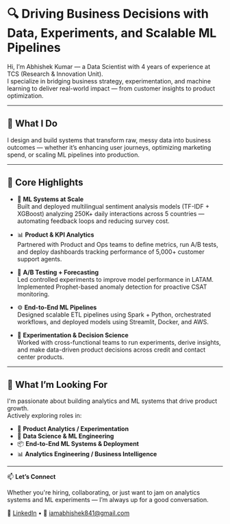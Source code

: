 # 🔍 Driving Business Decisions with Data, Experiments, and Scalable ML Pipelines

Hi, I’m Abhishek Kumar — a Data Scientist with 4 years of experience at TCS (Research & Innovation Unit).  
I specialize in bridging business strategy, experimentation, and machine learning to deliver real-world impact — from customer insights to product optimization.

---

## 📌 What I Do

I design and build systems that transform raw, messy data into business outcomes — whether it’s enhancing user journeys, optimizing marketing spend, or scaling ML pipelines into production.

---

## 🧠 Core Highlights

- 🧠 **ML Systems at Scale**  
  Built and deployed multilingual sentiment analysis models (TF-IDF + XGBoost) analyzing 250K+ daily interactions across 5 countries — automating feedback loops and reducing survey cost.

- 📊 **Product & KPI Analytics**  
  Partnered with Product and Ops teams to define metrics, run A/B tests, and deploy dashboards tracking performance of 5,000+ customer support agents.

- 🔁 **A/B Testing + Forecasting**  
  Led controlled experiments to improve model performance in LATAM. Implemented Prophet-based anomaly detection for proactive CSAT monitoring.

- ⚙️ **End-to-End ML Pipelines**  
  Designed scalable ETL pipelines using Spark + Python, orchestrated workflows, and deployed models using Streamlit, Docker, and AWS.

- 🧪 **Experimentation & Decision Science**  
  Worked with cross-functional teams to run experiments, derive insights, and make data-driven product decisions across credit and contact center products.

---

## 🚀 What I’m Looking For

I'm passionate about building analytics and ML systems that drive product growth.  
Actively exploring roles in:

- 🎯 **Product Analytics / Experimentation**
- 🤖 **Data Science & ML Engineering**
- 📦 **End-to-End ML Systems & Deployment**
- 📊 **Analytics Engineering / Business Intelligence**

---

📫 **Let’s Connect**

Whether you're hiring, collaborating, or just want to jam on analytics systems and ML experiments — I’m always up for a good conversation.

🔗 [LinkedIn](https://www.linkedin.com/in/abhishek72) • 📧 iamabhishek841@gmail.com
